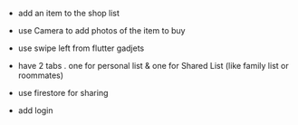 * add an item to the shop list 
* use Camera to add photos of the item to buy
* use swipe left from flutter gadjets

* have 2 tabs . one for personal list & one for Shared List (like family list or roommates) 
* use firestore for sharing
* add login
